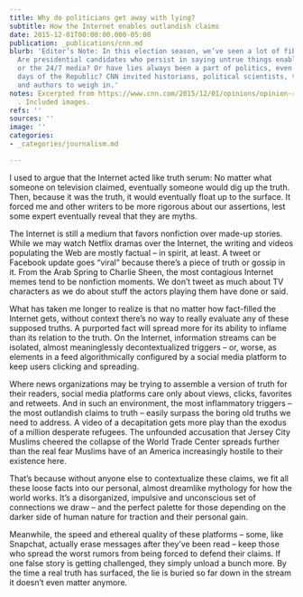 ```yaml
---
title: Why do politicians get away with lying?
subtitle: How the Internet enables outlandish claims
date: 2015-12-01T00:00:00.000-05:00
publication: _publications/cnn.md
blurb: 'Editor’s Note: In this election season, we’ve seen a lot of fibbing by politicians.
  Are presidential candidates who persist in saying untrue things enabled by the Internet
  or the 24/7 media? Or have lies always been a part of politics, even in the early
  days of the Republic? CNN invited historians, political scientists, technologists
  and authors to weigh in.'
notes: Excerpted from https://www.cnn.com/2015/12/01/opinions/opinion-roundup-politicians-lies/index.html
  . Included images.
refs: ''
sources: ''
image: ''
categories:
- _categories/journalism.md

---
```

I used to argue that the Internet acted like truth serum: No matter what someone on television claimed, eventually someone would dig up the truth. Then, because it was the truth, it would eventually float up to the surface. It forced me and other writers to be more rigorous about our assertions, lest some expert eventually reveal that they are myths.

The Internet is still a medium that favors nonfiction over made-up stories. While we may watch Netflix dramas over the Internet, the writing and videos populating the Web are mostly factual – in spirit, at least. A tweet or Facebook update goes “viral” because there’s a piece of truth or gossip in it. From the Arab Spring to Charlie Sheen, the most contagious Internet memes tend to be nonfiction moments. We don’t tweet as much about TV characters as we do about stuff the actors playing them have done or said.

What has taken me longer to realize is that no matter how fact-filled the Internet gets, without context there’s no way to really evaluate any of these supposed truths. A purported fact will spread more for its ability to inflame than its relation to the truth. On the Internet, information streams can be isolated, almost meaninglessly decontextualized triggers – or, worse, as elements in a feed algorithmically configured by a social media platform to keep users clicking and spreading.

Where news organizations may be trying to assemble a version of truth for their readers, social media platforms care only about views, clicks, favorites and retweets. And in such an environment, the most inflammatory triggers – the most outlandish claims to truth – easily surpass the boring old truths we need to address. A video of a decapitation gets more play than the exodus of a million desperate refugees. The unfounded accusation that Jersey City Muslims cheered the collapse of the World Trade Center spreads further than the real fear Muslims have of an America increasingly hostile to their existence here.

That’s because without anyone else to contextualize these claims, we fit all these loose facts into our personal, almost dreamlike mythology for how the world works. It’s a disorganized, impulsive and unconscious set of connections we draw – and the perfect palette for those depending on the darker side of human nature for traction and their personal gain.

Meanwhile, the speed and ethereal quality of these platforms – some, like Snapchat, actually erase messages after they’ve been read – keep those who spread the worst rumors from being forced to defend their claims. If one false story is getting challenged, they simply unload a bunch more. By the time a real truth has surfaced, the lie is buried so far down in the stream it doesn’t even matter anymore.